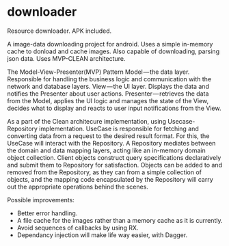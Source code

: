 # downloader
Resource downloader.
APK included.

A image-data downloading project for android. Uses a simple in-memory cache to donload and cache images. 
Also capable of downloading, parsing json data.
Uses MVP-CLEAN architecture.

The Model-View-Presenter(MVP) Pattern
Model — the data layer. Responsible for handling the business logic and communication with the network and database layers.
View — the UI layer. Displays the data and notifies the Presenter about user actions.
Presenter — retrieves the data from the Model, applies the UI logic and manages the state of the View, decides 
what to display and reacts to user input notifications from the View.

As a part of the Clean architecure implementation, using Usecase-Repository implementation.
UseCase is responsible for fetching and converting data from a request to the desired result format. For this, the UseCase
will interact with the Repository.
A Repository mediates between the domain and data mapping layers, acting like an in-memory domain object collection. 
Client objects construct query specifications declaratively and submit them to Repository for satisfaction. 
Objects can be added to and removed from the Repository, as they can from a simple collection of objects, and the 
mapping code encapsulated by the Repository will carry out the appropriate operations behind the scenes.



Possible improvements:
- Better error handling.
- A file cache for the images rather than a memory cache as it is currently.
- Avoid sequences of callbacks by using RX.
- Dependancy injection will make life way easier, with Dagger.
